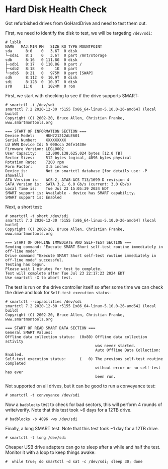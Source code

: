 # Hard Disk Health Check

Got refurbished drives from GoHardDrive and need to test them out.

First, we need to identify the disk to test, we will be targeting `/dev/sdi`:

```
# lsblk
NAME   MAJ:MIN RM   SIZE RO TYPE MOUNTPOINT
sda      8:0    0   3.6T  0 disk
└─sda1   8:1    0   3.6T  0 part /mnt/storage
sdb      8:16   0 111.8G  0 disk
├─sdb1   8:17   0 110.8G  0 part /
├─sdb2   8:18   0     1K  0 part
└─sdb5   8:21   0   975M  0 part [SWAP]
sdh      8:112  0  10.9T  0 disk
sdi      8:128  0  10.9T  0 disk
sr0     11:0    1  1024M  0 rom
```

First, we start with checking to see if the drive supports SMART:

```
# smartctl -i /dev/sdi
smartctl 7.2 2020-12-30 r5155 [x86_64-linux-5.10.0-26-amd64] (local build)
Copyright (C) 2002-20, Bruce Allen, Christian Franke, www.smartmontools.org

=== START OF INFORMATION SECTION ===
Device Model:     HUH721212ALE601
Serial Number:    XXXXXXXXX
LU WWN Device Id: 5 000cca 26fe1430e
Firmware Version: LEGL0002
User Capacity:    12,000,138,625,024 bytes [12.0 TB]
Sector Sizes:     512 bytes logical, 4096 bytes physical
Rotation Rate:    7200 rpm
Form Factor:      3.5 inches
Device is:        Not in smartctl database [for details use: -P showall]
ATA Version is:   ACS-2, ATA8-ACS T13/1699-D revision 4
SATA Version is:  SATA 3.2, 6.0 Gb/s (current: 3.0 Gb/s)
Local Time is:    Tue Jul 23 15:05:39 2024 EDT
SMART support is: Available - device has SMART capability.
SMART support is: Enabled
```

Next, a short test:

```
# smartctl -t short /dev/sdi
smartctl 7.2 2020-12-30 r5155 [x86_64-linux-5.10.0-26-amd64] (local build)
Copyright (C) 2002-20, Bruce Allen, Christian Franke, www.smartmontools.org

=== START OF OFFLINE IMMEDIATE AND SELF-TEST SECTION ===
Sending command: "Execute SMART Short self-test routine immediately in off-line mode".
Drive command "Execute SMART Short self-test routine immediately in off-line mode" successful.
Testing has begun.
Please wait 1 minutes for test to complete.
Test will complete after Tue Jul 23 22:17:23 2024 EDT
Use smartctl -X to abort test.
```

The test is run on the drive controller itself so after some time we can check the drive and look for `Self-test execution status`:

```
# smartctl --capabilities /dev/sdi
smartctl 7.2 2020-12-30 r5155 [x86_64-linux-5.10.0-26-amd64] (local build)
Copyright (C) 2002-20, Bruce Allen, Christian Franke, www.smartmontools.org

=== START OF READ SMART DATA SECTION ===
General SMART Values:
Offline data collection status:  (0x80) Offline data collection activity
                                        was never started.
                                        Auto Offline Data Collection: Enabled.
Self-test execution status:      (   0) The previous self-test routine completed
                                        without error or no self-test has ever
                                        been run.
```

Not supported on all drives, but it can be good to run a conveyance test:

```
# smartctl -t conveyance /dev/sdi
```

Now a `badblocks` test to check for bad sectors, this will perform 4 rounds of write/verify. Note that this test took ~6 days for a 12TB drive.

```
# badblocks -b 4096 -ws /dev/sdi
```

Finally, a long SMART test. Note that this test took ~1 day for a 12TB drive.

```
# smartctl -t long /dev/sdi
```

Cheaper USB drive adapters can go to sleep after a while and half the test. Monitor it with a loop to keep things awake:

```
#  while true; do smartctl -d sat -c /dev/sdi; sleep 30; done
```